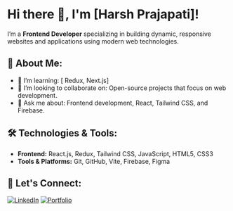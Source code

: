 # Hi there 👋, I'm [Harsh Prajapati]!

I’m a **Frontend Developer** specializing in building dynamic, responsive websites and applications using modern web technologies.

## 🚀 About Me:
- 🌱 I’m learning: [ Redux, Next.js]
- 👯 I’m looking to collaborate on: Open-source projects that focus on web development.
- 💬 Ask me about: Frontend development, React, Tailwind CSS, and Firebase.

## 🛠️ Technologies & Tools:
- **Frontend:** React.js, Redux, Tailwind CSS, JavaScript, HTML5, CSS3
- **Tools & Platforms:** Git, GitHub, Vite, Firebase, Figma

## 🔗 Let's Connect:
[![LinkedIn](https://img.shields.io/badge/LinkedIn-0077B5?style=for-the-badge&logo=linkedin&logoColor=white)](https://www.linkedin.com/in/harsh-prajapati-032746223/)
[![Portfolio](https://img.shields.io/badge/Portfolio-000?style=for-the-badge&logo=Portfolio&logoColor=white)](https://664c6018a4f26baea4bcfc44--melodious-cranachan-29785c.netlify.app/#)



<!--
**Harsh90Prajapati/Harsh90Prajapati** is a ✨ _special_ ✨ repository because its `README.md` (this file) appears on your GitHub profile.

Here are some ideas to get you started:

- 🔭 I’m currently working on ...
- 🌱 I’m currently learning ...
- 👯 I’m looking to collaborate on ...
- 🤔 I’m looking for help with ...
- 💬 Ask me about ...
- 📫 How to reach me: ...
- 😄 Pronouns: ...
- ⚡ Fun fact: ...
-->
